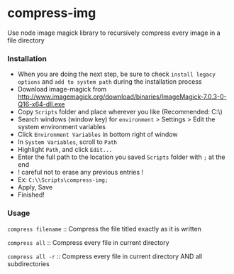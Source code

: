 # compress-img
Use node image magick library to recursively compress every image in a file directory

### Installation
- When you are doing the next step, be sure to check `install legacy options` and `add to system path` during the installation process
- Download image-magick from http://www.imagemagick.org/download/binaries/ImageMagick-7.0.3-0-Q16-x64-dll.exe
- Copy `Scripts` folder and place wherever you like (Recommended: C:\\)
- Search windows (window key) for `environment` > Settings > Edit the system environment variables
- Click `Environment Variables` in bottom right of window
- In `System Variables`, scroll to `Path`
- Highlight `Path`, and click `Edit...`
- Enter the full path to the location you saved `Scripts` folder with `;` at the end 
- ! careful not to erase any previous entries ! 
- Ex: `C:\\Scripts\compress-img;`
- Apply, Save
- Finished!

### Usage
`compress filename` :: Compress the file titled exactly as it is written

`compress all`      :: Compress every file in current directory

`compress all -r`   :: Compress every file in current directory AND all subdirectories

